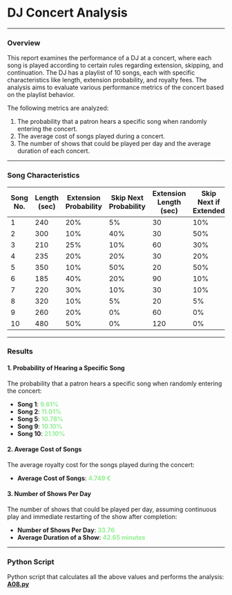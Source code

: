 # DJ Concert Analysis
___

### Overview

This report examines the performance of a DJ at a concert, where each song is played according to certain rules regarding extension, skipping, and continuation. The DJ has a playlist of 10 songs, each with specific characteristics like length, extension probability, and royalty fees. The analysis aims to evaluate various performance metrics of the concert based on the playlist behavior.

The following metrics are analyzed:

1. The probability that a patron hears a specific song when randomly entering the concert.
2. The average cost of songs played during a concert.
3. The number of shows that could be played per day and the average duration of each concert.

---

### Song Characteristics

| Song No. | Length (sec) | Extension Probability | Skip Next Probability | Extension Length (sec) | Skip Next if Extended | Royalty Fee (€) |
|----------|--------------|-----------------------|-----------------------|------------------------|-----------------------|------------------|
| 1        | 240          | 20%                   | 5%                    | 30                     | 10%                   | 5                |
| 2        | 300          | 10%                   | 40%                   | 30                     | 50%                   | 3                |
| 3        | 210          | 25%                   | 10%                   | 60                     | 30%                   | 3                |
| 4        | 235          | 20%                   | 20%                   | 30                     | 20%                   | 4                |
| 5        | 350          | 10%                   | 50%                   | 20                     | 50%                   | 5                |
| 6        | 185          | 40%                   | 20%                   | 90                     | 10%                   | 3                |
| 7        | 220          | 30%                   | 10%                   | 30                     | 10%                   | 3                |
| 8        | 320          | 10%                   | 5%                    | 20                     | 5%                    | 3                |
| 9        | 260          | 20%                   | 0%                    | 60                     | 0%                    | 5                |
| 10       | 480          | 50%                   | 0%                    | 120                    | 0%                    | 8                |

---

### Results

#### 1. Probability of Hearing a Specific Song
The probability that a patron hears a specific song when randomly entering the concert:

- **Song 1**: <span style="color:lightgreen;font-weight:bold">9.61%</span>
- **Song 2**: <span style="color:lightgreen;font-weight:bold">11.01%</span>
- **Song 5**: <span style="color:lightgreen;font-weight:bold">10.78%</span>
- **Song 9**: <span style="color:lightgreen;font-weight:bold">10.10%</span>
- **Song 10**: <span style="color:lightgreen;font-weight:bold">21.10%</span>

#### 2. Average Cost of Songs
The average royalty cost for the songs played during the concert:

- **Average Cost of Songs**: <span style="color:lightgreen;font-weight:bold">4.749 €</span>

#### 3. Number of Shows Per Day
The number of shows that could be played per day, assuming continuous play and immediate restarting of the show after completion:

- **Number of Shows Per Day**: <span style="color:lightgreen;font-weight:bold">33.76</span>
- **Average Duration of a Show**: <span style="color:lightgreen;font-weight:bold">42.65 minutes</span>

---

### Python Script

Python script that calculates all the above values and performs the analysis: [**A08.py**](A08.py)
